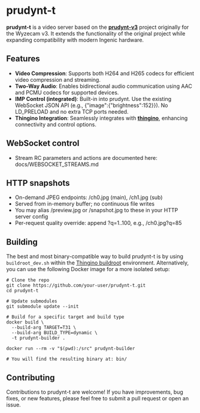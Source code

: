 # prudynt-t

**prudynt-t** is a video server based on the **[prudynt-v3](https://git.i386.io/wyze/prudynt-v3)** project originally for the Wyzecam v3. It extends the functionality of the original project while expanding compatibility with modern Ingenic hardware.

## Features

- **Video Compression**: Supports both H264 and H265 codecs for efficient video compression and streaming.
- **Two-Way Audio**: Enables bidirectional audio communication using AAC and PCMU codecs for supported devices.
- **IMP Control (integrated)**: Built-in into prudynt. Use the existing WebSocket JSON API (e.g., {"image":{"brightness":152}}). No LD_PRELOAD and no extra TCP ports needed.
- **Thingino Integration**: Seamlessly integrates with **[thingino](https://github.com/themactep/thingino-firmware)**, enhancing connectivity and control options.

## WebSocket control

- Stream RC parameters and actions are documented here: docs/WEBSOCKET_STREAMS.md
## HTTP snapshots

- On-demand JPEG endpoints: /ch0.jpg (main), /ch1.jpg (sub)
- Served from in-memory buffer; no continuous file writes
- You may alias /preview.jpg or /snapshot.jpg to these in your HTTP server config
- Per-request quality override: append ?q=1..100, e.g., /ch0.jpg?q=85





## Building

The best and most binary-compatible way to build prudynt-t is by using `buildroot_dev.sh` within the [Thingino buildroot](https://github.com/themactep/thingino-firmware/wiki/Development) environment. Alternatively, you can use the following Docker image for a more isolated setup:
```
# Clone the repo
git clone https://github.com/your-user/prudynt-t.git
cd prudynt-t

# Update submodules
git submodule update --init

# Build for a specific target and build type
docker build \
  --build-arg TARGET=T31 \
  --build-arg BUILD_TYPE=dynamic \
  -t prudynt-builder .

docker run --rm -v "$(pwd):/src" prudynt-builder

# You will find the resulting binary at: bin/
```

## Contributing

Contributions to prudynt-t are welcome! If you have improvements, bug fixes, or new features, please feel free to submit a pull request or open an issue.
